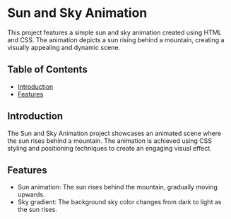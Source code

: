 # Sun and Sky Animation

This project features a simple sun and sky animation created using HTML and CSS. The animation depicts a sun rising behind a mountain, creating a visually appealing and dynamic scene.

## Table of Contents

- [Introduction](#introduction)
- [Features](#features)

## Introduction

The Sun and Sky Animation project showcases an animated scene where the sun rises behind a mountain. The animation is achieved using CSS styling and positioning techniques to create an engaging visual effect.

## Features

- Sun animation: The sun rises behind the mountain, gradually moving upwards.
- Sky gradient: The background sky color changes from dark to light as the sun rises.
